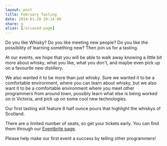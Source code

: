 ```yaml
---
layout: post
title: February Tasting
date: 2014-01-20 20:14:00
share: y
alias: [/aliased-page]
---
```


Do you like Whisky? Do you like meeting new people? Do you like the possibility of learning something new? Then join us for a tasting.

At our events, we hope that you will be able to walk away knowing a little bit more about whisky, what you like, what you don't, and maybe even pick up on a favourite new distillery.

We also wanted it to be more than just whisky. Sure we wanted it to be a comfortable environment, where you can learn about whisky, but we also 
want it to be a comfortable environment where you meet other programmers from around town, possibly learn what else is being worked on in Victoria, 
and pick up on some cool new technologies.

Our first tasting will feature 8 half ounce pours that highlight the whiskys of Scotland.

There are a limited number of seats, so get your tickets early. You can find them through our [Eventbrite page](http://www.eventbrite.ca/e/whisky-oriented-development-february-tasting-tickets-10266380019?utm_campaign=new_eventv2&utm_medium=website&utm_source=eb_email&utm_term=eventurl_text).

Please help make our first event a success by telling other programmers!
